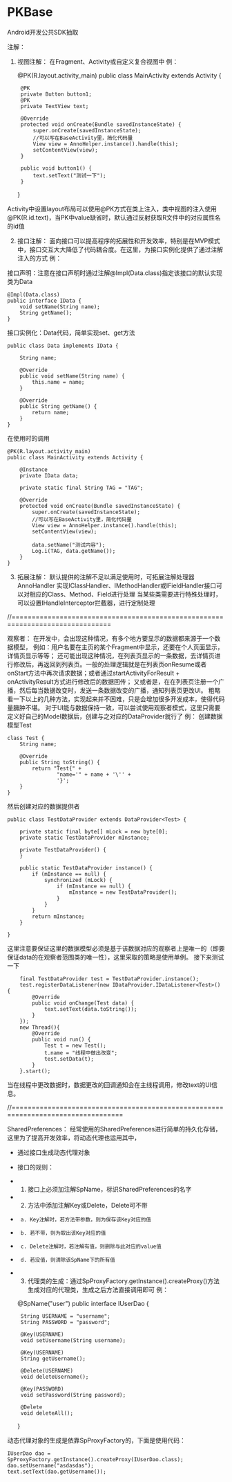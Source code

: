 # PKBase
Android开发公共SDK抽取

注解：
1. 视图注解：
在Fragment、Activity或自定义复合视图中
例：

    @PK(R.layout.activity_main)
    public class MainActivity extends Activity {

        @PK
        private Button button1;
        @PK
        private TextView text;

        @Override
        protected void onCreate(Bundle savedInstanceState) {
            super.onCreate(savedInstanceState);
            //可以写在BaseActivity里，简化代码量
            View view = AnnoHelper.instance().handle(this);
            setContentView(view);
        }

        public void button1() {
            text.setText("测试一下");
        }
    }

Activity中设置layout布局可以使用@PK方式在类上注入，类中视图的注入使用@PK(R.id.text)，当PK中value缺省时，默认通过反射获取R文件中的对应属性名的id值

2. 接口注解：
面向接口可以提高程序的拓展性和开发效率，特别是在MVP模式中，接口交互大大降低了代码耦合度。在这里，为接口实例化提供了通过注解注入的方式
例：

接口声明：注意在接口声明时通过注解@Impl(Data.class)指定该接口的默认实现类为Data

    @Impl(Data.class)
    public interface IData {
        void setName(String name);
        String getName();
    }

接口实例化：Data代码，简单实现set、get方法

    public class Data implements IData {

        String name;

        @Override
        public void setName(String name) {
            this.name = name;
        }
    
        @Override
        public String getName() {
            return name;
        }
    }

在使用时的调用

    @PK(R.layout.activity_main)
    public class MainActivity extends Activity {

        @Instance
        private IData data;

        private static final String TAG = "TAG";

        @Override
        protected void onCreate(Bundle savedInstanceState) {
            super.onCreate(savedInstanceState);
            //可以写在BaseActivity里，简化代码量
            View view = AnnoHelper.instance().handle(this);
            setContentView(view);

            data.setName("测试内容");
            Log.i(TAG, data.getName());
        }
    }

3. 拓展注解：
默认提供的注解不足以满足使用时，可拓展注解处理器AnnoHandler
实现IClassHandler、IMethodHandler或IFieldHandler接口可以对相应的Class、Method、Field进行处理
当某些类需要进行特殊处理时，可以设置IHandleInterceptor拦截器，进行定制处理

//===============================================================================

观察者：
在开发中，会出现这种情况，有多个地方要显示的数据都来源于一个数据模型，
例如：用户名要在主页的某个Fragment中显示，还要在个人页面显示，详情页显示等等；
还可能出现这种情况，在列表页显示的一条数据，去详情页进行修改后，再返回到列表页。一般的处理逻辑就是在列表页onResume或者onStart方法中再次请求数据；或者通过startActivityForResult + onActivityResult方式进行修改后的数据回传；
又或者是，在在列表页注册一个广播，然后每当数据改变时，发送一条数据改变的广播，通知列表页更改UI。
粗略看一下以上的几种方法，实现起来并不困难，只是会增加很多开发成本，使得代码量臃肿不堪。
对于UI能与数据保持一致，可以尝试使用观察者模式，这里只需要定义好自己的Model数据后，创建与之对应的DataProvider就行了
例：
创建数据模型Test

    class Test {
        String name;

        @Override
        public String toString() {
            return "Test{" +
                    "name='" + name + '\'' +
                    '}';
        }
    }

然后创建对应的数据提供者

    public class TestDataProvider extends DataProvider<Test> {

        private static final byte[] mLock = new byte[0];
        private static TestDataProvider mInstance;

        private TestDataProvider() {
        }

        public static TestDataProvider instance() {
            if (mInstance == null) {
                synchronized (mLock) {
                    if (mInstance == null) {
                        mInstance = new TestDataProvider();
                    }
                }
            }
            return mInstance;
        }

    }

这里注意要保证这里的数据模型必须是基于该数据对应的观察者上是唯一的（即要保证data的在观察者范围类的唯一性），这里采取的策略是使用单例。
接下来测试一下

        final TestDataProvider test = TestDataProvider.instance();
        test.registerDataListener(new IDataProvider.IDataListener<Test>() {
            @Override
            public void onChange(Test data) {
                text.setText(data.toString());
            }
        });
        new Thread(){
            @Override
            public void run() {
                Test t = new Test();
                t.name = "线程中做出改变";
                test.setData(t);
            }
        }.start();

当在线程中更改数据时，数据更改的回调通知会在主线程调用，修改text的UI信息。

//==================================================================================

SharedPreferences：
经常使用的SharedPreferences进行简单的持久化存储，这里为了提高开发效率，将动态代理也运用其中，
 * 通过接口生成动态代理对象
 * 接口的规则：
 * 1. 接口上必须加注解SpName，标识SharedPreferences的名字
 * 2. 方法中添加注解Key或Delete，Delete可不带
 *      a. Key注解时，若方法带参数，则为保存该Key对应的值
 *      b. 若不带，则为取出该Key对应的值
 *      c. Delete注解时，若注解有值，则删除与此对应的value值
 *      d. 若没值，则清除该SpName下的所有值
 * 3. 代理类的生成：通过SpProxyFactory.getInstance().createProxy()方法生成对应的代理类，生成之后方法直接调用即可
 例：

    @SpName("user")
    public interface IUserDao {

        String USERNAME = "username";
        String PASSWORD = "password";

        @Key(USERNAME)
        void setUsername(String username);

        @Key(USERNAME)
        String getUsername();

        @Delete(USERNAME)
        void deleteUsername();

        @Key(PASSWORD)
        void setPassword(String password);

        @Delete
        void deleteAll();

    }

动态代理对象的生成是依靠SpProxyFactory的，下面是使用代码：

    IUserDao dao = SpProxyFactory.getInstance().createProxy(IUserDao.class);
    dao.setUsername("asdasdas");
    text.setText(dao.getUsername());

